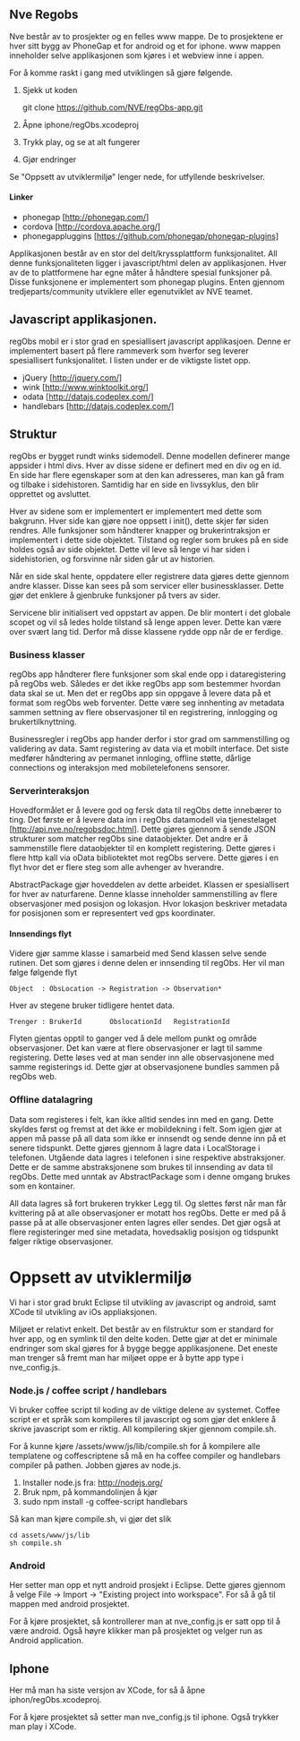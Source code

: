## Nve Regobs

Nve består av to prosjekter og en felles www mappe. De to prosjektene er hver sitt bygg av
PhoneGap et for android og et for iphone. www mappen inneholder selve applikasjonen som kjøres i et
webview inne i appen.

For å komme raskt i gang med utviklingen så gjøre følgende.

 1. Sjekk ut koden 

    git clone https://github.com/NVE/regObs-app.git
 2. Åpne iphone/regObs.xcodeproj
 3. Trykk play, og se at alt fungerer
 4. Gjør endringer

Se "Oppsett av utviklermiljø" lenger nede, for utfyllende beskrivelser.

#### Linker
 * phonegap [http://phonegap.com/]
 * cordova [http://cordova.apache.org/]
 * phonegappluggins [https://github.com/phonegap/phonegap-plugins]


Applikasjonen består av en stor del delt/kryssplattform funksjonalitet. All denne funksjonaliteten ligger i
javascript/html delen av applikasjonen. Hver av de to plattformene har egne måter å håndtere
spesial funksjoner på. Disse funksjonene er implementert som phonegap plugins. Enten gjennom
tredjeparts/community utviklere eller egenutviklet av NVE teamet.


## Javascript applikasjonen.

regObs mobil er i stor grad en spesiallisert javascript applikasjoen. Denne er implementert
basert på flere rammeverk som hverfor seg leverer spesiallisert funksjonalitet. I listen under
er de viktigste listet opp.

 * jQuery [http://jquery.com/]
 * wink [http://www.winktoolkit.org/]
 * odata [http://datajs.codeplex.com/]
 * handlebars [http://datajs.codeplex.com/]

## Struktur

regObs er bygget rundt winks sidemodell. Denne modellen definerer mange appsider i html divs. Hver av
disse sidene er definert med en div og en id. En side har flere egenskaper som at den kan
adresseres, man kan gå fram og tilbake i sidehistoren. Samtidig har en side en livssyklus,
den blir opprettet og avsluttet.

Hver av sidene som er implementert er implementert med dette som bakgrunn. Hver side kan gjøre
noe oppsett i init(), dette skjer før siden rendres. Alle funksjoner som håndterer knapper og
brukerintraksjon er implementert i dette side objektet. Tilstand og regler som brukes på en
side holdes også av side objektet. Dette vil leve så lenge vi har siden i sidehistorien, og
forsvinne når siden går ut av historien.

Når en side skal hente, oppdatere eller registrere data gjøres dette gjennom andre klasser.
Disse kan sees på som servicer eller businessklasser. Dette gjør det enklere å gjenbruke
funksjoner på tvers av sider.

Servicene blir initialisert ved oppstart av appen. De blir montert i det globale scopet og
vil så ledes holde tilstand så lenge appen lever. Dette kan være over svært lang tid. Derfor
må disse klassene rydde opp når de er ferdige.

### Business klasser

regObs app håndterer flere funksjoner som skal ende opp i dataregistering på regObs web. 
Således er det ikke regObs app som bestemmer hvordan data skal se ut. Men det er regObs app sin
oppgave å levere data på et format som regObs web forventer. Dette være seg innhenting av
metadata sammen settning av flere observasjoner til en registrering, innlogging og 
brukertilknyttning.

Businessregler i regObs app hander derfor i stor grad om sammenstilling og validering av data.
Samt registering av data via et mobilt interface. Det siste medfører håndtering av permanet
innloging, offline støtte, dårlige connections og interaksjon med mobiletelefonens sensorer.

### Serverinteraksjon

Hovedformålet er å levere god og fersk data til regObs dette innebærer to ting. Det første er
å levere data inn i regObs datamodell via tjenestelaget [http://api.nve.no/regobsdoc.html]. Dette gjøres gjennom å sende JSON strukturer som matcher
regObs sine dataobjekter. Det andre er å sammenstille flere dataobjekter til en komplett
registering. Dette gjøres i flere http kall via oData bibliotektet mot regObs servere. Dette
gjøres i en flyt hvor det er flere steg som alle avhenger av hverandre.

AbstractPackage gjør hoveddelen av dette arbeidet. Klassen er 
spesiallisert for hver av naturfarene. Denne klasse inneholder sammenstilling av flere observasjoner
med posisjon og lokasjon. Hvor lokasjon beskriver metadata for posisjonen som er representert ved
gps koordinater.

#### Innsendings flyt

Videre gjør samme klasse i samarbeid med Send klassen selve sende rutinen. Det som gjøres i denne
delen er innsending til regObs. Her vil man følge følgende flyt

    Object  : ObsLocation -> Registration -> Observation*

Hver av stegene bruker tidligere hentet data.

    Trenger : BrukerId       ObslocationId   RegistrationId

Flyten gjentas opptil to ganger ved å dele mellom punkt og område observasjoner. Det kan være
at flere observasjoner er lagt til samme registering. Dette løses ved at man sender inn
alle observasjonene med samme registerings id. Dette gjør at observasjonene bundles sammen på
regObs web.


### Offline datalagring

Data som registeres i felt, kan ikke alltid sendes inn med en gang. Dette skyldes først og fremst
at det ikke er mobildekning i felt. Som igjen gjør at appen må passe på all data som ikke er
innsendt og sende denne inn på et senere tidspunkt. Dette gjøres gjennom å lagre data i
LocalStorage i telefonen. Utgående data lagres i telefonen i sine respektive abstraksjoner. Dette
er de samme abstraksjonene som brukes til innsending av data til regObs. Dette med unntak av
AbstractPackage som i denne omgang brukes som en kontainer.

All data lagres så fort brukeren trykker Legg til. Og slettes først når man får kvittering på at
alle observasjoner er motatt hos regObs. Dette er med på å passe på at alle observasjoner enten
lagres eller sendes. Det gjør også at flere registeringer med sine metadata, hovedsaklig posisjon
og tidspunkt følger riktige observasjoner.


# Oppsett av utviklermiljø

Vi har i stor grad brukt Eclipse til utvikling av javascript og android, samt XCode til utvikling
av iOs appliaksjonen.

Miljøet er relativt enkelt. Det består av en filstruktur som er standard for hver app, og en symlink
til den delte koden. Dette gjør at det er minimale endringer som skal gjøres for å bygge begge
applikasjonene. Det eneste man trenger så fremt man har miljøet oppe er å bytte app type i
nve_config.js.

### Node.js / coffee script / handlebars

Vi bruker coffee script til koding av de viktige delene av systemet. Coffee script er et språk
som kompileres til javascript og som gjør det enklere å skrive javascript som er riktig. All
kompilering skjer gjennom compile.sh.

For å kunne kjøre /assets/www/js/lib/compile.sh for å kompilere alle templatene og coffescriptene så
må en ha coffee compiler og handlebars compiler på pathen. Jobben gjøres av node.js.

 1. Installer node.js fra: http://nodejs.org/
 2. Bruk npm, på kommandolinjen å kjør
 3. sudo npm install -g coffee-script handlebars

Så kan man kjøre compile.sh, vi gjør det slik
    
    cd assets/www/js/lib
    sh compile.sh
    
    
### Android
Her setter man opp et nytt android prosjekt i Eclipse. Dette gjøres gjennom å velge 
File -> Import -> "Existing project into workspace". For så å gå til mappen med 
android prosjektet.

For å kjøre prosjektet, så kontrollerer man at nve_config.js er satt opp til å 
være android. Også høyre klikker man på prosjektet og velger run as Android application.

## Iphone
Her må man ha siste versjon av XCode, for så å åpne iphon/regObs.xcodeproj.

For å kjøre prosjektet så setter man nve_config.js til iphone. Også trykker man play i XCode.
